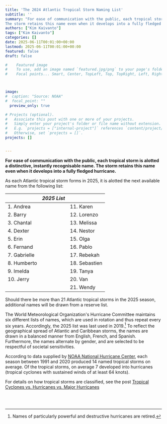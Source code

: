 ```yaml
---
title: 'The 2024 Atlantic Tropical Storm Naming List'
subtitle: ''
summary: "For ease of communication with the public, each tropical storm is alotted a distinctive, instantly recognisable name. 
The storm retains this name even when it develops into a fully fledged hurricane."
authors: ["Kim Kaivanto"]
tags: ["Kim Kaivanto"]
categories: []
date: 2025-06-11T00:01:00+00:00
lastmod: 2025-06-11T00:01:00+00:00
featured: false
draft: false

#    Featured image
#    To use, add an image named `featured.jpg/png` to your page's folder.
#    Focal points... Smart, Center, TopLeft, Top, TopRight, Left, Right, BottomLeft, Bottom, BottomRight.



image: 
#  caption: "Source: NOAA"
#  focal_point: ""
  preview_only: true

# Projects (optional).
#   Associate this post with one or more of your projects.
#   Simply enter your project's folder or file name without extension.
#   E.g. `projects = ["internal-project"]` references `content/project/deep-learning/index.md`.
#   Otherwise, set `projects = []`.
projects: []


---
```


**For ease of communication with the public, each tropical storm is alotted a distinctive, instantly recognisable name. 
The storm retains this name even when it develops into a fully fledged hurricane.**

As each Atlantic tropical storm forms in 2025, it is alotted the next available name from the following list:

<center>
                   
|               | *2025 List*  |             |
| ---           |---           | ---         | 
|  1. Andrea    |              | 11. Karen   |
|  2. Barry     |              | 12. Lorenzo |
|  3. Chantal   |              | 13. Melissa |
|  4. Dexter    |              | 14. Nestor  |
|  5. Erin      |              | 15. Olga    |
|  6. Fernand   |              | 16. Pablo   |
|  7. Gabrielle |              | 17. Rebekah |
|  8. Humberto  |              | 18. Sebastien |
|  9. Imelda    |              | 19. Tanya   |
|  10. Jerry    |              | 20. Van     |
|               |              | 21. Wendy   |
         
</center>                             

Should there be more than 21 Atlantic tropical storms in the 2025 season, additional names will be drawn from a reserve list.

The World Meteorological Organization's Hurricane Committee maintains six different lists of names, which are used in rotation 
and thus repeat every six years. Accordingly, the 2025 list was last used in 2019.[^1] 
To reflect the geographical spread of Atlantic and Caribbean storms, the names are drawn in a balanced manner from English, 
French, and Spanish. 
Furthermore, the names alternate by gender, and are selected to be respectful of societal sensitivities. 

According to data supplied by [NOAA National Hurricane Center](https://www.nhc.noaa.gov/climo/), each season between 
1991 and 2020 produced  14 named tropical storms on average. 
Of the tropical storms, on average 7 developed into hurricanes (tropical cyclones with sustained winds of at least 64 knots). 

For details on how tropical storms are classified, see the post [Tropical Cyclones vs. Hurricanes vs. Major Hurricanes](/post/hurricane-intensity-scale/)

<br>

[^1]: Names of particularly powerful and destructive hurricanes are retired. 

<br>
 

